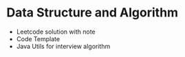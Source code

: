 # Data Structure and Algorithm

- Leetcode solution with note
- Code Template
- Java Utils for interview algorithm

